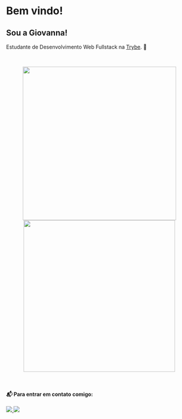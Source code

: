 
# Bem vindo!

 

## Sou a Giovanna!

 

Estudante de Desenvolvimento Web Fullstack na [Trybe](https://www.betrybe.com/). 🚀

<br>


<p align='center'>
  <a href="#"><img width="415px" src="https://github-readme-stats.vercel.app/api?username=GiovannaSDJ&show_icons=true&theme=synthwave&count_private=true&service=github" alt=""></a>
  <a href="#"><img width="410px" src="https://github-readme-stats.vercel.app/api/top-langs/?username=GiovannaSDJ&layout=compact&theme=synthwave&count_private=true&service=github" alt=""></a>
</p>


<p align='center'>
  <img src="https://img.shields.io/badge/HTML5-E34F26?style=for-the-badge&logo=html5&logoColor=white" alt="">
  <img src="https://img.shields.io/badge/JavaScript-323330?style=for-the-badge&logo=javascript&logoColor=F7DF1E" alt="">
  <img src="https://img.shields.io/badge/CSS3-1572B6?style=for-the-badge&logo=css3&logoColor=white" alt="">
 <!--<img src="https://img.shields.io/badge/React-20232A?style=for-the-badge&logo=react&logoColor=61DAFB" alt="">--> 
<!--<img src="https://img.shields.io/badge/TypeScript-007ACC?style=for-the-badge&logo=typescript&logoColor=white" alt="">-->

</p>


#### 📬 Para entrar em contato comigo:


<a href="mailto:giovannasousa54@gmail.com"> <img src="https://res.cloudinary.com/practicaldev/image/fetch/s--C75QF96b--/c_limit%2Cf_auto%2Cfl_progressive%2Cq_auto%2Cw_880/https://img.shields.io/badge/Gmail-D14836%3Fstyle%3Dfor-the-badge%26logo%3Dgmail%26logoColor%3Dwhite">
</a>
 <a href="https://www.linkedin.com/in/giovannasousadejesus/"> <img src="https://img.shields.io/badge/LinkedIn-0077B5?style=for-the-badge&logo=linkedin&logoColor=white"> </a>

